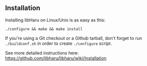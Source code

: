 Installation
------------

Installing libHaru on Linux/Unix is as easy as this:

    ./configure && make && make install

If you're using a Git checkout or a Github tarball, 
don't forget to run `./buildconf.sh` in order to create 
`./configure` script.

See more detailed instructions here:
https://github.com/libharu/libharu/wiki/Installation

